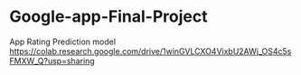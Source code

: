 # Google-app-Final-Project
App Rating Prediction model
https://colab.research.google.com/drive/1winGVLCXO4VixbU2AWj_OS4c5sFMXW_Q?usp=sharing
